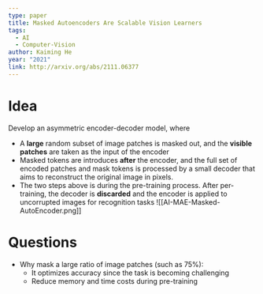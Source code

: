 ```yaml
---
type: paper
title: Masked Autoencoders Are Scalable Vision Learners
tags:
  - AI
  - Computer-Vision
author: Kaiming He
year: "2021"
link: http://arxiv.org/abs/2111.06377
---
```

# Idea
Develop an asymmetric encoder-decoder model, where
- A **large** random subset of image patches is masked out, and the **visible patches** are taken as the input of the encoder
- Masked tokens are introduces **after** the encoder, and the full set of encoded patches and mask tokens is processed by a small decoder that aims to reconstruct the original image in pixels.
- The two steps above is during the pre-training process. After per-training, the decoder is **discarded** and the encoder is applied to uncorrupted images for recognition tasks
![[AI-MAE-Masked-AutoEncoder.png]]
# Questions
- Why mask a large ratio of image patches (such as 75%): 
	- It optimizes accuracy since the task is becoming challenging
	- Reduce memory and time costs during pre-training